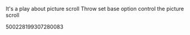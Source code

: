 It's a play about picture scroll
Throw set base option control the picture scroll 

500228199307280083
